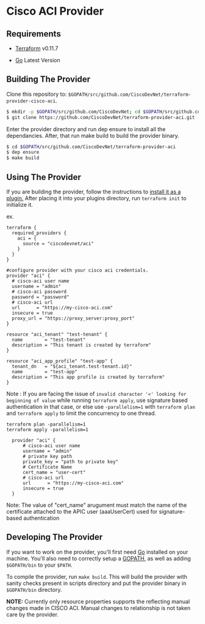 # Cisco ACI Provider

Requirements
------------

- [Terraform](https://www.terraform.io/downloads.html) v0.11.7

- [Go](https://golang.org/doc/install) Latest Version

## Building The Provider ##
Clone this repository to: `$GOPATH/src/github.com/CiscoDevNet/terraform-provider-cisco-aci`.

```sh
$ mkdir -p $GOPATH/src/github.com/CiscoDevNet; cd $GOPATH/src/github.com/CiscoDevNet
$ git clone https://github.com/CiscoDevNet/terraform-provider-aci.git
```

Enter the provider directory and run dep ensure to install all the dependancies. After, that run make build to build the provider binary.

```sh
$ cd $GOPATH/src/github.com/CiscoDevNet/terraform-provider-aci
$ dep ensure
$ make build

```

Using The Provider
------------------
If you are building the provider, follow the instructions to [install it as a plugin.](https://www.terraform.io/docs/plugins/basics.html#installing-a-plugin) After placing it into your plugins directory, run `terraform init` to initialize it.

ex.
```hcl
terraform {
  required_providers {
    aci = {
      source = "ciscodevnet/aci"
    }
  }
}

#configure provider with your cisco aci credentials.
provider "aci" {
  # cisco-aci user name
  username = "admin"
  # cisco-aci password
  password = "password"
  # cisco-aci url
  url      = "https://my-cisco-aci.com"
  insecure = true
  proxy_url = "https://proxy_server:proxy_port"
}

resource "aci_tenant" "test-tenant" {
  name        = "test-tenant"
  description = "This tenant is created by terraform"
}

resource "aci_app_profile" "test-app" {
  tenant_dn   = "${aci_tenant.test-tenant.id}"
  name        = "test-app"
  description = "This app profile is created by terraform"
}
```
Note : If you are facing the issue of `invalid character '<' looking for beginning of value` while running `terraform apply`, use signature based authentication in that case, or else use `-parallelism=1` with `terraform plan` and `terraform apply` to limit the concurrency to one thread.

```
terraform plan -parallelism=1
terraform apply -parallelism=1
```  


```hcl
  provider "aci" {
      # cisco-aci user name
      username = "admin"
      # private key path
      private_key = "path to private key"
      # Certificate Name
      cert_name = "user-cert"
      # cisco-aci url
      url      = "https://my-cisco-aci.com"
      insecure = true
  }
```

Note: The value of "cert_name" arugument must match the name of the certificate attached to the APIC user (aaaUserCert) used for signature-based authentication

Developing The Provider
-----------------------
If you want to work on the provider, you'll first need [Go](http://www.golang.org) installed on your machine. You'll also need to correctly setup a [GOPATH](http://golang.org/doc/code.html#GOPATH), as well as adding `$GOPATH/bin` to your `$PATH`.

To compile the provider, run `make build`. This will build the provider with sanity checks present in scripts directory and put the provider binary in `$GOPATH/bin` directory.

<strong>NOTE:</strong> Currently only resource properties supports the reflecting manual changes made in CISCO ACI. Manual changes to relationship is not taken care by the provider.
